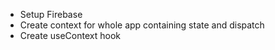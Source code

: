 - Setup Firebase
- Create context for whole app containing state and dispatch
- Create useContext hook